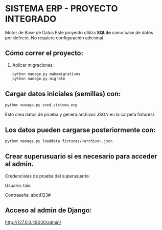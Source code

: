 # SISTEMA ERP - PROYECTO INTEGRADO

Motor de Base de Datos 
Este proyecto utiliza **SQLite** como base de datos por defecto. No requiere configuración adicional.

## Cómo correr el proyecto:
1. Aplicar migraciones:  
   ```bash
   python manage.py makemigrations
   python manage.py migrate

## Cargar datos iniciales (semillas) con: 
```bash
python manage.py seed_sistema_erp
```
Esto crea datos de prueba y genera archivos JSON en la carpeta fixtures/.

## Los datos pueden cargarse posteriormente con:
```bash
python manage.py loaddata fixtures/<archivo>.json
```
## Crear superusuario si es necesario para acceder al admin.

Credenciales de prueba del superusuario:

Usuario: tais

Contraseña: abcd123#

## Acceso al admin de Django:

http://127.0.0.1:8000/admin/
